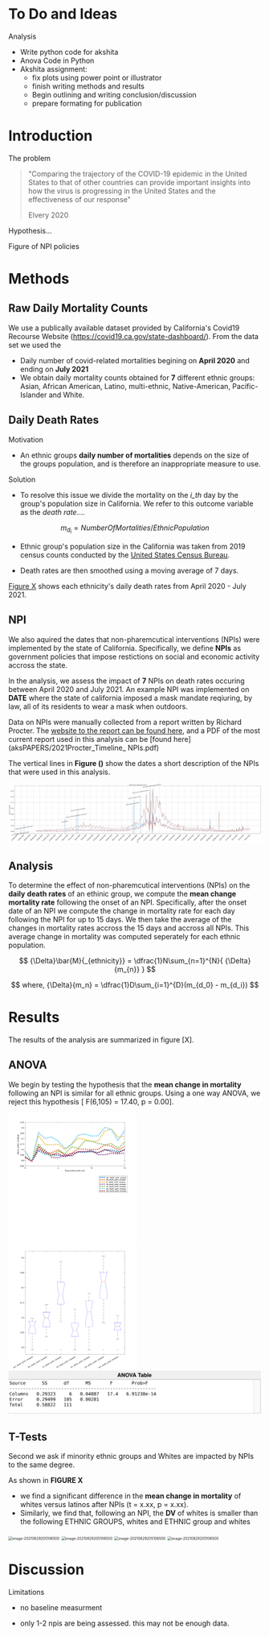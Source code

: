 # To Do and Ideas

Analysis

- Write python code for akshita
- Anova Code in Python
- Akshita assignment: 
   - fix plots using power point or illustrator
   - finish writing methods and results
   - Begin outlining and writing conclusion/discussion
   - prepare formating for publication 

# Introduction

The problem

> "Comparing the trajectory of the COVID-19 epidemic in the United States to that of other countries can provide important insights into how the virus is progressing in the United States and the effectiveness of our response"
>
> Elvery 2020

Hypothesis...

Figure of NPI policies



# Methods 

## Raw Daily Mortality Counts

We use a publically available dataset provided by California's Covid19 Recourse Website (https://covid19.ca.gov/state-dashboard/). From the data set we used the 

-  Daily number of covid-related mortalities begining on **April 2020** and ending on **July 2021**
-  We obtain daily mortality counts obtained for **7** different ethnic groups: Asian, African American, Latino, multi-ethnic, Native-American, Pacific-Islander and White.

## Daily Death Rates

Motivation

- An ethnic groups **daily number of mortalities** depends on the size of the groups population, and is therefore an inappropriate measure to use.  

Solution

- To resolve this issue we divide the mortality on the *i_th* day by the group's population size in California. We refer to this outcome variable as the *death rate*....

$$
m_{d_i} = NumberOfMortalities/EthnicPopulation
$$

- Ethnic group's population size in the California was taken from 2019 census counts conducted by the [United States Census Bureau](https://data.census.gov). 

-  Death rates are then smoothed using a moving average of 7 days.

[Figure X](this) shows each ethnicity's daily death rates from April 2020 - July 2021. 



## NPI

We also aquired the dates that non-pharemcutical interventions (NPIs) were implemented by the state of California. Specifically, we define **NPIs** as government policies that impose restictions on social and economic activity accross the state.

In the analysis, we assess the impact of **7** NPIs on death rates occuring between April 2020 and July 2021. An example NPI was implemented on **DATE** where the state of california imposed a mask mandate reqiuring, by law, all of its residents to wear a mask when outdoors.

Data on NPIs were manually collected from a report written by Richard Procter. The [website to the report can be found here](https://calmatters.org/health/coronavirus/2021/03/timeline-california-pandemic-year-key-points/), and a PDF of the most current report used in this analysis can be [found here](aksPAPERS/2021Procter_Timeline_ NPIs.pdf)



The vertical lines in **Figure ()** show the dates a short description of the NPIs that were used in this analysis. 

<img src="aksCOMM/file0_202197.png" alt="image-20210829205106500" style="zoom:50%;" />

## Analysis 

To determine the effect of non-pharemcutical interventions (NPIs) on the **daily** **death rates** of an ethinic group, we compute the **mean change mortality rate** following the onset of an NPI.  Specifically, after the onset date of an NPI we compute the change in mortality rate for each day following the NPI for up to 15 days. We then take the average of the changes in mortality rates accross the 15 days and accross all NPIs. This average change in mortality was computed seperately for each ethnic population. 


$$
{\Delta}\bar{M}{_{ethnicity}} =  \dfrac{1}N\sum_{n=1}^{N}{  {\Delta}{m_{n}} }
$$

$$
where, {\Delta}{m_n} = \dfrac{1}D\sum_{i=1}^{D}(m_{d_0} - m_{d_i})
$$

# Results

The results of the analysis are summarized in figure [X]. 

## ANOVA

We begin by testing the hypothesis that the **mean change in mortality** following an NPI is similar for all ethnic groups. Using a one way ANOVA, we reject this hypothesis  [ F(6,105) = 17.40, p = 0.00].



<img src="aksCOMM/file1_202197.svg" alt="image-20210829205106500" style="zoom:25%;" />

<img src="aksCOMM/file2_202197.svg" alt="image-20210829205106500" style="zoom:25%;" />

<img src="aksCOMM/file3_202197.svg" alt="image-20210829205106500" style="zoom:50%;" />



## T-Tests

Second we ask if minority ethnic groups and Whites are impacted by NPIs to the same degree. 

As shown in **FIGURE X**

- we find a significant difference in the **mean change in mortality** of whites versus latinos after NPIs (t = x.xx, p = x.xx). 
- Similarly, we find that, following an NPI, the **DV** of whites is smaller than the following ETHNIC GROUPS, whites and ETHNIC group and whites  

<img src="aksCOMM/NEED FIGURES HERE" alt="image-20210829205106500" style="zoom:50%;" />

<img src="aksCOMM/NEED FIGURES HERE" alt="image-20210829205106500" style="zoom:50%;" />

<img src="aksCOMM/NEED FIGURES HERE" alt="image-20210829205106500" style="zoom:50%;" />

<img src="aksCOMM/NEED FIGURES HERE" alt="image-20210829205106500" style="zoom:50%;" />



# Discussion

Limitations

- no baseline measurment

- only 1-2 npis are being assessed. this may not be enough data.

  











